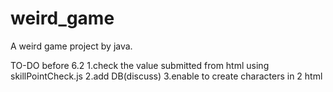 # weird_game
A weird game project by java.

TO-DO before 6.2
  1.check the value submitted from html using skillPointCheck.js
  2.add DB(discuss)
  3.enable to create characters in 2 html
